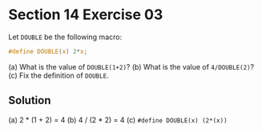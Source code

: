 # Section 14 Exercise 03

Let `DOUBLE` be the following macro:
```c 
#define DOUBLE(x) 2*x;
```
(a) What is the value of `DOUBLE(1+2)`?
(b) What is the value of `4/DOUBLE(2)`?
(c) Fix the definition of `DOUBLE`.

## Solution

(a) 2 * (1 + 2) = 4 
(b) 4 / (2 * 2) = 4 
(c) `#define DOUBLE(x) (2*(x))`

